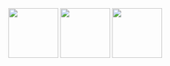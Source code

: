 <img src="https://github-readme-stats.vercel.app/api?username=ahtaum&theme=vue-dark&show_icons=true&hide_border=true&count_private=true" width="100" height="100">

<img src="https://github-readme-streak-stats.herokuapp.com/?user=ahtaum&theme=vue-dark&hide_border=true" width="100">

<img src="https://github-readme-stats.vercel.app/api/top-langs/?username=ahtaum&theme=vue-dark&show_icons=true&hide_border=true&layout=compact" width="100" height="100">
